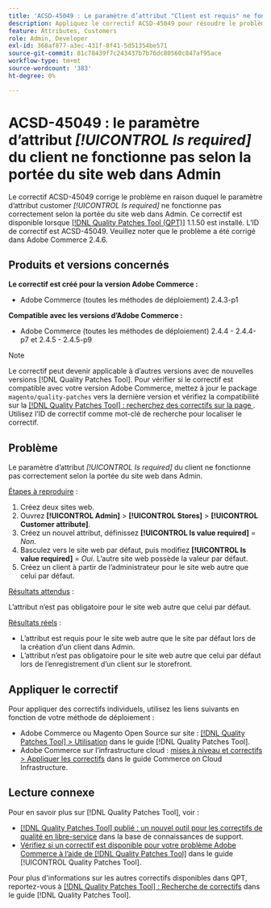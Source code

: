 ```yaml
---
title: 'ACSD-45049 : Le paramètre d’attribut "Client est requis" ne fonctionne pas selon la portée du site web dans Admin'
description: Appliquez le correctif ACSD-45049 pour résoudre le problème Adobe Commerce en raison duquel l’attribut "[!UICONTROL Is required]" du client n’est pas correctement remplacé conformément à la portée du site web dans Admin.
feature: Attributes, Customers
role: Admin, Developer
exl-id: 368af877-a3ec-431f-8f41-5d51354be571
source-git-commit: 81c78439f7c243437b7b76dc80560c847af95ace
workflow-type: tm+mt
source-wordcount: '383'
ht-degree: 0%

---
```


# ACSD-45049 : le paramètre d’attribut *[!UICONTROL Is required]* du client ne fonctionne pas selon la portée du site web dans Admin

Le correctif ACSD-45049 corrige le problème en raison duquel le paramètre d’attribut customer *[!UICONTROL Is required]* ne fonctionne pas correctement selon la portée du site web dans Admin. Ce correctif est disponible lorsque [[!DNL Quality Patches Tool (QPT)]](/help/tools/quality-patches-tool/usage.md) 1.1.50 est installé. L’ID de correctif est ACSD-45049. Veuillez noter que le problème a été corrigé dans Adobe Commerce 2.4.6.

## Produits et versions concernés

**Le correctif est créé pour la version Adobe Commerce :**

* Adobe Commerce (toutes les méthodes de déploiement) 2.4.3-p1

**Compatible avec les versions d’Adobe Commerce :**

* Adobe Commerce (toutes les méthodes de déploiement) 2.4.4 - 2.4.4-p7 et 2.4.5 - 2.4.5-p9

>[!NOTE]
>
>Le correctif peut devenir applicable à d’autres versions avec de nouvelles versions [!DNL Quality Patches Tool]. Pour vérifier si le correctif est compatible avec votre version Adobe Commerce, mettez à jour le package `magento/quality-patches` vers la dernière version et vérifiez la compatibilité sur la [[!DNL Quality Patches Tool] : recherchez des correctifs sur la page ](https://experienceleague.adobe.com/tools/commerce-quality-patches/index.html). Utilisez l’ID de correctif comme mot-clé de recherche pour localiser le correctif.

## Problème

Le paramètre d’attribut *[!UICONTROL Is required]* du client ne fonctionne pas correctement selon la portée du site web dans Admin.

<u>Étapes à reproduire</u> :

1. Créez deux sites web.
1. Ouvrez **[!UICONTROL Admin]** > **[!UICONTROL Stores]** > **[!UICONTROL Customer attribute]**.
1. Créez un nouvel attribut, définissez **[!UICONTROL Is value required]** = *Non*.
1. Basculez vers le site web par défaut, puis modifiez **[!UICONTROL Is value required]** = *Oui*. L’autre site web possède la valeur par défaut.
1. Créez un client à partir de l’administrateur pour le site web autre que celui par défaut.

<u>Résultats attendus</u> :

L’attribut n’est pas obligatoire pour le site web autre que celui par défaut.

<u>Résultats réels</u> :

* L’attribut est requis pour le site web autre que le site par défaut lors de la création d’un client dans Admin.
* L’attribut n’est pas obligatoire pour le site web autre que celui par défaut lors de l’enregistrement d’un client sur le storefront.

## Appliquer le correctif

Pour appliquer des correctifs individuels, utilisez les liens suivants en fonction de votre méthode de déploiement :

* Adobe Commerce ou Magento Open Source sur site : [[!DNL Quality Patches Tool] > Utilisation](/help/tools/quality-patches-tool/usage.md) dans le guide [!DNL Quality Patches Tool].
* Adobe Commerce sur l’infrastructure cloud : [mises à niveau et correctifs > Appliquer les correctifs](https://experienceleague.adobe.com/docs/commerce-cloud-service/user-guide/develop/upgrade/apply-patches.html) dans le guide Commerce on Cloud Infrastructure.

## Lecture connexe

Pour en savoir plus sur [!DNL Quality Patches Tool], voir :

* [[!DNL Quality Patches Tool] publié : un nouvel outil pour les correctifs de qualité en libre-service](https://experienceleague.adobe.com/en/docs/commerce-knowledge-base/kb/announcements/commerce-announcements/magento-quality-patches-released-new-tool-to-self-serve-quality-patches) dans la base de connaissances de support.
* [Vérifiez si un correctif est disponible pour votre problème Adobe Commerce à l’aide de  [!DNL Quality Patches Tool]](/help/tools/quality-patches-tool/patches-available-in-qpt/check-patch-for-magento-issue-with-magento-quality-patches.md) dans le guide [!UICONTROL Quality Patches Tool].


Pour plus d&#39;informations sur les autres correctifs disponibles dans QPT, reportez-vous à [[!DNL Quality Patches Tool] : Recherche de correctifs](https://experienceleague.adobe.com/tools/commerce-quality-patches/index.html) dans le guide [!DNL Quality Patches Tool].
